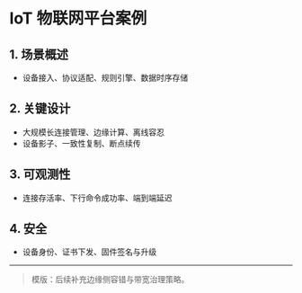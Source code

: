 ﻿# IoT 物联网平台案例

## 1. 场景概述
- 设备接入、协议适配、规则引擎、数据时序存储

## 2. 关键设计
- 大规模长连接管理、边缘计算、离线容忍
- 设备影子、一致性复制、断点续传

## 3. 可观测性
- 连接存活率、下行命令成功率、端到端延迟

## 4. 安全
- 设备身份、证书下发、固件签名与升级

---

> 模版：后续补充边缘侧容错与带宽治理策略。
